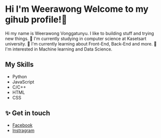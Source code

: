# Hi I'm Weerawong Welcome to my gihub profile!👋
Hi my name is Weerawong Vonggatunyu. I like to building stuff and trying new things.
🔭 I'm currently studying in computer science at Kasetsart university.
🌱 I'm currently learning about Front-End, Back-End and more.
🤔 I'm interested in Machine learning and Data Science.

## My Skills
- Python
- JavaScript
- C/C++
- HTML
- CSS

## ✨ Get in touch
- [Facebook](https://www.facebook.com/Non.Weerawong/)
- [Instragram](https://www.instagram.com/nonzagreanthai/?hl=th)

<!--
**Qu1etboy/Qu1etboy** is a ✨ _special_ ✨ repository because its `README.md` (this file) appears on your GitHub profile.

Here are some ideas to get you started:

- 🔭 I’m currently working on ...
- 🌱 I’m currently learning ...
- 👯 I’m looking to collaborate on ...
- 🤔 I’m looking for help with ...
- 💬 Ask me about ...
- 📫 How to reach me: ...
- 😄 Pronouns: ...
- ⚡ Fun fact: ...
-->
